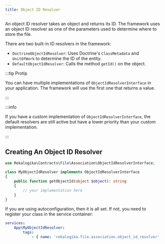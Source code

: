 ```yaml
---
title: Object ID Resolver
---
```


An object ID resolver takes an object and returns its ID. The framework uses an
object ID resolver as one of the parameters used to determine where to store the
file.

There are two built-in ID resolvers in the framework:

* `DoctrineObjectIdResolver`: Uses Doctrine's `ClassMetadata` and `UnitOfWork`
  to determine the ID of the entity.
* `DefaultObjectIdResolver`: Calls the method `getId()` on the object.

:::tip Protip

You can have multiple implementations of `ObjectIdResolverInterface` in your
application. The framework will use the first one that returns a value.

:::

:::info

If you have a custom implementation of `ObjectIdResolverInterface`, the default
resolvers are still active but have a lower priority than your custom
implementation.

:::

## Creating An Object ID Resolver

```php
use Rekalogika\Contracts\File\Association\ObjectIdResolverInterface;

class MyObjectIdResolver implements ObjectIdResolverInterface
{
    public function getObjectId(object $object): string
    {
        // your implementation here
    }
}
```

If you are using autoconfiguration, then it is all set. If not, you need to
register your class in the service container:

```yaml title=config/services.yaml
services:
    App\MyObjectIdResolver:
        tags:
            - { name: 'rekalogika.file.association.object_id_resolver' }
```